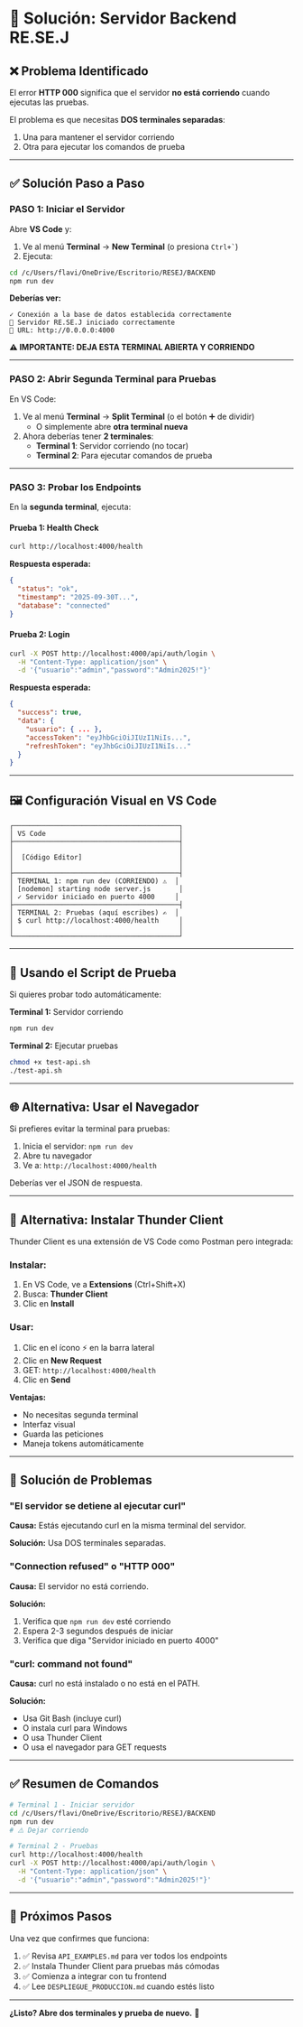 # 🔧 Solución: Servidor Backend RE.SE.J

## ❌ Problema Identificado

El error **HTTP 000** significa que el servidor **no está corriendo** cuando ejecutas las pruebas.

El problema es que necesitas **DOS terminales separadas**:

1. Una para mantener el servidor corriendo
2. Otra para ejecutar los comandos de prueba

---

## ✅ Solución Paso a Paso

### **PASO 1: Iniciar el Servidor**

Abre **VS Code** y:

1. Ve al menú **Terminal** → **New Terminal** (o presiona `` Ctrl+` ``)
2. Ejecuta:

```bash
cd /c/Users/flavi/OneDrive/Escritorio/RESEJ/BACKEND
npm run dev
```

**Deberías ver:**

```
✓ Conexión a la base de datos establecida correctamente
🚀 Servidor RE.SE.J iniciado correctamente
📍 URL: http://0.0.0.0:4000
```

**⚠️ IMPORTANTE: DEJA ESTA TERMINAL ABIERTA Y CORRIENDO**

---

### **PASO 2: Abrir Segunda Terminal para Pruebas**

En VS Code:

1. Ve al menú **Terminal** → **Split Terminal** (o el botón ➕ de dividir)
   - O simplemente abre **otra terminal nueva**
2. Ahora deberías tener **2 terminales**:
   - **Terminal 1**: Servidor corriendo (no tocar)
   - **Terminal 2**: Para ejecutar comandos de prueba

---

### **PASO 3: Probar los Endpoints**

En la **segunda terminal**, ejecuta:

#### Prueba 1: Health Check

```bash
curl http://localhost:4000/health
```

**Respuesta esperada:**

```json
{
  "status": "ok",
  "timestamp": "2025-09-30T...",
  "database": "connected"
}
```

#### Prueba 2: Login

```bash
curl -X POST http://localhost:4000/api/auth/login \
  -H "Content-Type: application/json" \
  -d '{"usuario":"admin","password":"Admin2025!"}'
```

**Respuesta esperada:**

```json
{
  "success": true,
  "data": {
    "usuario": { ... },
    "accessToken": "eyJhbGciOiJIUzI1NiIs...",
    "refreshToken": "eyJhbGciOiJIUzI1NiIs..."
  }
}
```

---

## 🖼️ Configuración Visual en VS Code

```
┌─────────────────────────────────────────┐
│ VS Code                                 │
├─────────────────────────────────────────┤
│                                         │
│  [Código Editor]                        │
│                                         │
├─────────────────────────────────────────┤
│ TERMINAL 1: npm run dev (CORRIENDO) ⚠️  │
│ [nodemon] starting node server.js       │
│ ✓ Servidor iniciado en puerto 4000     │
├─────────────────────────────────────────┤
│ TERMINAL 2: Pruebas (aquí escribes) ✍️  │
│ $ curl http://localhost:4000/health     │
│                                         │
└─────────────────────────────────────────┘
```

---

## 🎯 Usando el Script de Prueba

Si quieres probar todo automáticamente:

**Terminal 1:** Servidor corriendo

```bash
npm run dev
```

**Terminal 2:** Ejecutar pruebas

```bash
chmod +x test-api.sh
./test-api.sh
```

---

## 🌐 Alternativa: Usar el Navegador

Si prefieres evitar la terminal para pruebas:

1. Inicia el servidor: `npm run dev`
2. Abre tu navegador
3. Ve a: `http://localhost:4000/health`

Deberías ver el JSON de respuesta.

---

## 📱 Alternativa: Instalar Thunder Client

Thunder Client es una extensión de VS Code como Postman pero integrada:

### Instalar:

1. En VS Code, ve a **Extensions** (Ctrl+Shift+X)
2. Busca: **Thunder Client**
3. Clic en **Install**

### Usar:

1. Clic en el ícono ⚡ en la barra lateral
2. Clic en **New Request**
3. GET: `http://localhost:4000/health`
4. Clic en **Send**

**Ventajas:**

- No necesitas segunda terminal
- Interfaz visual
- Guarda las peticiones
- Maneja tokens automáticamente

---

## 🐛 Solución de Problemas

### "El servidor se detiene al ejecutar curl"

**Causa:** Estás ejecutando curl en la misma terminal del servidor.

**Solución:** Usa DOS terminales separadas.

### "Connection refused" o "HTTP 000"

**Causa:** El servidor no está corriendo.

**Solución:**

1. Verifica que `npm run dev` esté corriendo
2. Espera 2-3 segundos después de iniciar
3. Verifica que diga "Servidor iniciado en puerto 4000"

### "curl: command not found"

**Causa:** curl no está instalado o no está en el PATH.

**Solución:**

- Usa Git Bash (incluye curl)
- O instala curl para Windows
- O usa Thunder Client
- O usa el navegador para GET requests

---

## ✅ Resumen de Comandos

```bash
# Terminal 1 - Iniciar servidor
cd /c/Users/flavi/OneDrive/Escritorio/RESEJ/BACKEND
npm run dev
# ⚠️ Dejar corriendo

# Terminal 2 - Pruebas
curl http://localhost:4000/health
curl -X POST http://localhost:4000/api/auth/login \
  -H "Content-Type: application/json" \
  -d '{"usuario":"admin","password":"Admin2025!"}'
```

---

## 🎉 Próximos Pasos

Una vez que confirmes que funciona:

1. ✅ Revisa `API_EXAMPLES.md` para ver todos los endpoints
2. ✅ Instala Thunder Client para pruebas más cómodas
3. ✅ Comienza a integrar con tu frontend
4. ✅ Lee `DESPLIEGUE_PRODUCCION.md` cuando estés listo

---

**¿Listo? Abre dos terminales y prueba de nuevo.** 🚀
